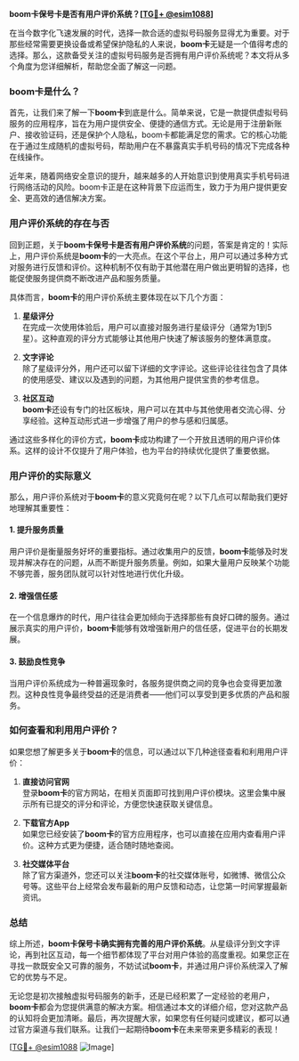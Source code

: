 **boom卡保号卡是否有用户评价系统？[[TG💪+ @esim1088](https://t.me/s/esim1088)]**

在当今数字化飞速发展的时代，选择一款合适的虚拟号码服务显得尤为重要。对于那些经常需要更换设备或希望保护隐私的人来说，**boom卡**无疑是一个值得考虑的选择。那么，这款备受关注的虚拟号码服务是否拥有用户评价系统呢？本文将从多个角度为您详细解析，帮助您全面了解这一问题。

### boom卡是什么？

首先，让我们来了解一下**boom卡**到底是什么。简单来说，它是一款提供虚拟号码服务的应用程序，旨在为用户提供安全、便捷的通信方式。无论是用于注册新账户、接收验证码，还是保护个人隐私，boom卡都能满足您的需求。它的核心功能在于通过生成随机的虚拟号码，帮助用户在不暴露真实手机号码的情况下完成各种在线操作。

近年来，随着网络安全意识的提升，越来越多的人开始意识到使用真实手机号码进行网络活动的风险。boom卡正是在这种背景下应运而生，致力于为用户提供更安全、更高效的通信解决方案。

### 用户评价系统的存在与否

回到正题，关于**boom卡保号卡是否有用户评价系统**的问题，答案是肯定的！实际上，用户评价系统是**boom卡**的一大亮点。在这个平台上，用户可以通过多种方式对服务进行反馈和评价。这种机制不仅有助于其他潜在用户做出更明智的选择，也能促使服务提供商不断改进产品和服务质量。

具体而言，**boom卡**的用户评价系统主要体现在以下几个方面：

1. **星级评分**  
   在完成一次使用体验后，用户可以直接对服务进行星级评分（通常为1到5星）。这种直观的评分方式能够让其他用户快速了解该服务的整体满意度。

2. **文字评论**  
   除了星级评分外，用户还可以留下详细的文字评论。这些评论往往包含了具体的使用感受、建议以及遇到的问题，为其他用户提供宝贵的参考信息。

3. **社区互动**  
   **boom卡**还设有专门的社区板块，用户可以在其中与其他使用者交流心得、分享经验。这种互动形式进一步增强了用户的参与感和归属感。

通过这些多样化的评价方式，**boom卡**成功构建了一个开放且透明的用户评价体系。这样的设计不仅提升了用户体验，也为平台的持续优化提供了重要依据。

### 用户评价的实际意义

那么，用户评价系统对于**boom卡**的意义究竟何在呢？以下几点可以帮助我们更好地理解其重要性：

#### 1. 提升服务质量  
用户评价是衡量服务好坏的重要指标。通过收集用户的反馈，**boom卡**能够及时发现并解决存在的问题，从而不断提升服务质量。例如，如果大量用户反映某个功能不够完善，服务团队就可以针对性地进行优化升级。

#### 2. 增强信任感  
在一个信息爆炸的时代，用户往往会更加倾向于选择那些有良好口碑的服务。通过展示真实的用户评价，**boom卡**能够有效增强新用户的信任感，促进平台的长期发展。

#### 3. 鼓励良性竞争  
当用户评价系统成为一种普遍现象时，各服务提供商之间的竞争也会变得更加激烈。这种良性竞争最终受益的还是消费者——他们可以享受到更多优质的产品和服务。

### 如何查看和利用用户评价？

如果您想了解更多关于**boom卡**的信息，可以通过以下几种途径查看和利用用户评价：

1. **直接访问官网**  
   登录**boom卡**的官方网站，在相关页面即可找到用户评价模块。这里会集中展示所有已提交的评分和评论，方便您快速获取关键信息。

2. **下载官方App**  
   如果您已经安装了**boom卡**的官方应用程序，也可以直接在应用内查看用户评价。这种方式更为便捷，适合随时随地查阅。

3. **社交媒体平台**  
   除了官方渠道外，您还可以关注**boom卡**的社交媒体账号，如微博、微信公众号等。这些平台上经常会发布最新的用户反馈和动态，让您第一时间掌握最新资讯。

### 总结

综上所述，**boom卡保号卡确实拥有完善的用户评价系统**。从星级评分到文字评论，再到社区互动，每一个细节都体现了平台对用户体验的高度重视。如果您正在寻找一款既安全又可靠的服务，不妨试试**boom卡**，并通过用户评价系统深入了解它的优势与不足。

无论您是初次接触虚拟号码服务的新手，还是已经积累了一定经验的老用户，**boom卡**都会为您提供满意的解决方案。相信通过本文的详细介绍，您对这款产品的认知将会更加清晰。最后，再次提醒大家，如果您有任何疑问或建议，都可以通过官方渠道与我们联系。让我们一起期待**boom卡**在未来带来更多精彩的表现！

[[TG💪+ @esim1088](https://t.me/s/esim1088) ![Image](https://i.postimg.cc/4NQfJmqS/Snipaste-2025-05-13-00-14-12.png)]